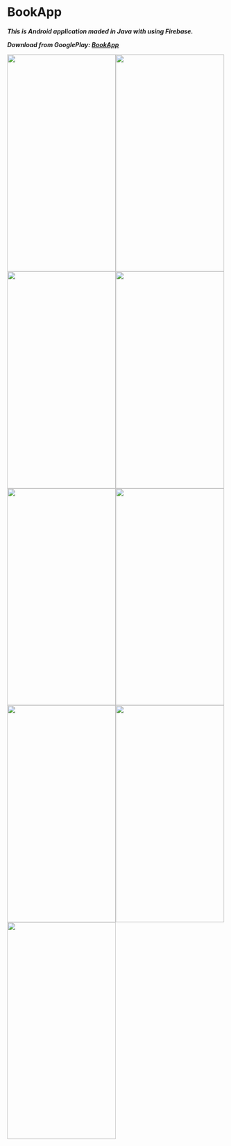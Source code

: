 # **BookApp**
***This is Android application maded in Java with using Firebase.***

***Download from GooglePlay: [BookApp](https://play.google.com/store/apps/details?id=ba.sum.fpmoz.bookapp)***

<img src="https://user-images.githubusercontent.com/64974812/217098302-5c3c52a5-3ae2-4ad0-9c7f-9fa3abaf5df7.png" width="250" height="500"><img src="https://user-images.githubusercontent.com/64974812/217098581-44a66d1a-0e78-4dea-8ba8-9ceb859a4df3.png" width="250" height="500"><img src="https://user-images.githubusercontent.com/64974812/217098600-b186d06f-5ffe-4f78-b6fd-1b512a7018d4.png" width="250" height="500"><img src="https://user-images.githubusercontent.com/64974812/217098616-acc91558-3549-4e2f-9f20-d2c96bfbbd63.png" width="250" height="500"><img src="https://user-images.githubusercontent.com/64974812/217098988-014542ed-2cfe-479d-a0da-f20d5896ac36.png" width="250" height="500"><img src="https://user-images.githubusercontent.com/64974812/217098994-ead637cf-f98e-404c-b9ee-88162ed54d95.png" width="250" height="500"><img src="https://user-images.githubusercontent.com/64974812/217099004-496458c0-30ee-4c26-80df-457f1ae1270a.png" width="250" height="500"><img src="https://user-images.githubusercontent.com/64974812/217099011-df4d59e0-a63a-48e9-847f-bac1dd87c364.png" width="250" height="500"><img src="https://user-images.githubusercontent.com/64974812/217099025-4768675c-0eff-45eb-8318-072ad2b785f3.png" width="250" height="500">

